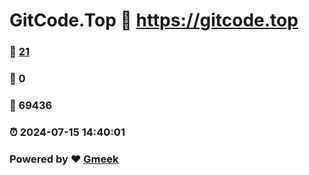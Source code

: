 # GitCode.Top :link: https://gitcode.top 
### :page_facing_up: [21](https://gitcode.top/tag.html) 
### :speech_balloon: 0 
### :hibiscus: 69436 
### :alarm_clock: 2024-07-15 14:40:01 
### Powered by :heart: [Gmeek](https://github.com/Meekdai/Gmeek)
